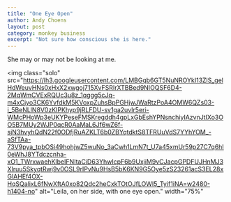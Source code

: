 ```yaml
---
title: "One Eye Open"
author: Andy Choens
layout: post
category: monkey business
excerpt: "Not sure how conscious she is here."
---
```


She may or may not be looking at me.

<img
 class="solo"
 src="https://lh3.googleusercontent.com/LMBGqb6GT5NuNROYkI13ZlS_gelHdWeuvHNs0xHxX2xwgoj715XvFSRIrXTBBed9NIOQSF6D4-2MqWmCVExRQUc3u8z_1qggg5cJq-m4xCjyo3CK6YvfdkM5KVoxpZuhsBpPGHjwJWaRtzPoA4OMW6QZs03-i_5BeNLlN8V0zKIPKhyp9jRLFDU-sv1ga2uvIr5eri-WMcPHoWp3eUKYPeseFMSKregddh4gpLxGbEshYPNsnchiyIAzvnJtIXo3OO5B7MUy2WJP0qcR0AaMaL6Jf6wZ6f-sjN3hvyhQdN22f0ODfjRuAZKLT6b0ZBYqtdktS8TFRUuVdS7YYhYOM_-aSfTAa-73V9pya_tpbOSi49hohjwZ5wuNo_3aCwh1LmN7t_U7a45xmUr59p27C7q6hI0eWhJ8YTdczcnha-xO1_TWrxwaehKlbeIFNItaCiD63YhwIcpF6b9UxjiM9vCJacpGPDFUJHnMJ3XIruu5SkyqtRwj9v0OSL9rIPvNu9HsB5bK6KN9G5Oye5zS23261acS3EL28xGlAHEf4OX-HqSQalixL6fNwXftA0xo82Qdc2heCxkTOtOJfLOWI5_Tyif1iNA=w2480-h1404-no"
 alt="Leila, on her side, with one eye open."
 width="75%"
>

<br />
